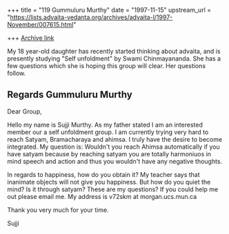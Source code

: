 +++
title = "119 Gummuluru Murthy"
date = "1997-11-15"
upstream_url = "https://lists.advaita-vedanta.org/archives/advaita-l/1997-November/007615.html"

+++
[Archive link](https://lists.advaita-vedanta.org/archives/advaita-l/1997-November/007615.html)

My 18 year-old daughter has recently started thinking about advaita,
and is presently studying  "Self unfoldment" by Swami Chinmayananda.
She has a few questions which she is hoping this group will clear.
Her questions follow.


Regards
Gummuluru Murthy
------------------------------------------------------------------------

Dear Group,

Hello my name is Sujji Murthy. As my father stated I am an interested
member our a self unfoldment group. I am currently trying very hard to
reach Satyam, Bramacharaya and ahimsa. I truly have the desire to become
integrated. My question is: Wouldn't you reach Ahimsa automatically if you
have satyam because by reaching satyam you are totally harmoniuos in mind
speech and action and thus you wouldn't have any negative thoughts.

In regards to happiness, how do you obtain it? My teacher says that
inanimate objects will not give you happiness. But how do you quiet the
mind? Is it through satyam?
These are my questions? If you could help me out please email me.
My address is v72skm at morgan.ucs.mun.ca

Thank you very much for your time.

Sujji

